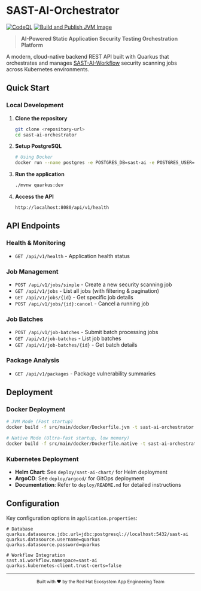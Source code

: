 # SAST-AI-Orchestrator

[![CodeQL](https://github.com/RHEcosystemAppEng/sast-ai-orchestrator/actions/workflows/codeql.yml/badge.svg)](https://github.com/RHEcosystemAppEng/sast-ai-orchestrator/actions/workflows/codeql.yml)
[![Build and Publish JVM Image](https://github.com/RHEcosystemAppEng/sast-ai-orchestrator/actions/workflows/build-and-publish.yml/badge.svg?branch=main)](https://github.com/RHEcosystemAppEng/sast-ai-orchestrator/actions/workflows/build-and-publish.yml)

> **AI-Powered Static Application Security Testing Orchestration Platform**

A modern, cloud-native backend REST API built with Quarkus that orchestrates and manages [SAST-AI-Workflow](https://github.com/RHEcosystemAppEng/sast-ai-workflow) security scanning jobs across Kubernetes environments.

## Quick Start

### Local Development

1. **Clone the repository**
   ```bash
   git clone <repository-url>
   cd sast-ai-orchestrator
   ```

2. **Setup PostgreSQL**
   ```bash
   # Using Docker
   docker run --name postgres -e POSTGRES_DB=sast-ai -e POSTGRES_USER=quarkus -e POSTGRES_PASSWORD=quarkus -p 5432:5432 -d postgres:13
   ```

3. **Run the application**
   ```bash
   ./mvnw quarkus:dev
   ```

4. **Access the API**
   ```
   http://localhost:8080/api/v1/health
   ```

## API Endpoints

### Health & Monitoring
- `GET /api/v1/health` - Application health status

### Job Management
- `POST /api/v1/jobs/simple` - Create a new security scanning job
- `GET /api/v1/jobs` - List all jobs (with filtering & pagination)  
- `GET /api/v1/jobs/{id}` - Get specific job details
- `POST /api/v1/jobs/{id}:cancel` - Cancel a running job

### Job Batches
- `POST /api/v1/job-batches` - Submit batch processing jobs
- `GET /api/v1/job-batches` - List job batches
- `GET /api/v1/job-batches/{id}` - Get batch details

### Package Analysis
- `GET /api/v1/packages` - Package vulnerability summaries

## Deployment

### Docker Deployment
```bash
# JVM Mode (Fast startup)
docker build -f src/main/docker/Dockerfile.jvm -t sast-ai-orchestrator:jvm .

# Native Mode (Ultra-fast startup, low memory)
docker build -f src/main/docker/Dockerfile.native -t sast-ai-orchestrator:native .
```

### Kubernetes Deployment
- **Helm Chart**: See `deploy/sast-ai-chart/` for Helm deployment
- **ArgoCD**: See `deploy/argocd/` for GitOps deployment
- **Documentation**: Refer to `deploy/README.md` for detailed instructions

## Configuration

Key configuration options in `application.properties`:

```properties
# Database
quarkus.datasource.jdbc.url=jdbc:postgresql://localhost:5432/sast-ai
quarkus.datasource.username=quarkus
quarkus.datasource.password=quarkus

# Workflow Integration  
sast.ai.workflow.namespace=sast-ai
quarkus.kubernetes-client.trust-certs=false
```

---

<div align="center">
  <sub>Built with ❤️ by the Red Hat Ecosystem App Engineering Team</sub>
</div>


